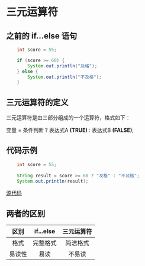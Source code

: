 # 三元运算符

## 之前的 if...else 语句

```java
    int score = 55;

    if (score >= 60) {
        System.out.println("及格");
    } else {
        System.out.println("不及格");
    }
```

## 三元运算符的定义

三元运算符是由三部分组成的一个运算符，格式如下：

变量 = 条件判断 ? 表达式A **(TRUE)** : 表达式B **(FALSE)**;

## 代码示例

```java
    int score = 55;
    
    String result = score >= 60 ? "及格" : "不及格";
    System.out.println(result);
```

[源代码](ternary.java)

## 两者的区别

| 区别 | if...else | 三元运算符 |
| :--: | :-------: | :--------: |
|  格式  |  完整格式  |  简洁格式  |
| 易读性 |    易读    |    不易读   |